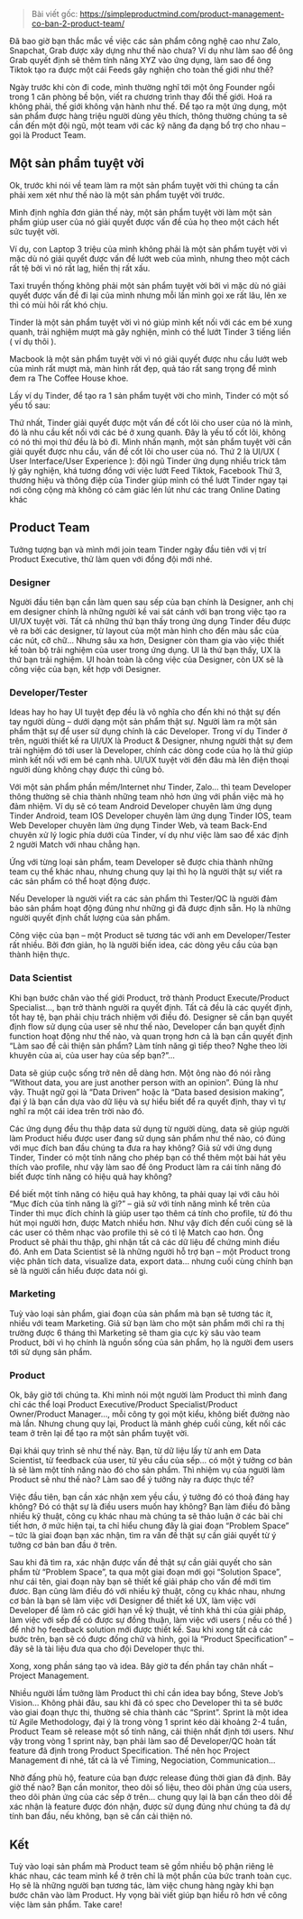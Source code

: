 > Bài viết gốc: https://simpleproductmind.com/product-management-co-ban-2-product-team/

Đã bao giờ bạn thắc mắc về việc các sản phẩm công nghệ cao như Zalo, Snapchat, Grab được xây dựng như thế nào chưa? Ví dụ như làm sao để ông Grab quyết định sẽ thêm tính năng XYZ vào ứng dụng, làm sao để ông Tiktok tạo ra được một cái Feeds gây nghiện cho toàn thế giới như thế?

Ngày trước khi còn đi code, mình thường nghĩ tới một ông Founder ngồi trong 1 căn phòng bề bộn, viết ra chương trình thay đổi thế giới. Hoá ra không phải, thế giới không vận hành như thế. Để tạo ra một ứng dụng, một sản phẩm được hàng triệu người dùng yêu thích, thông thường chúng ta sẽ cần đến một đội ngũ, một team với các kỹ năng đa dạng bổ trợ cho nhau – gọi là Product Team.

## Một sản phẩm tuyệt vời
Ok, trước khi nói về team làm ra một sản phẩm tuyệt vời thì chúng ta cần phải xem xét như thế nào là một sản phẩm tuyệt vời trước.

Mình định nghĩa đơn giản thế này, một sản phẩm tuyệt vời làm một sản phẩm giúp user của nó giải quyết được vấn đề của họ theo một cách hết sức tuyệt vời.

Ví dụ, con Laptop 3 triệu của mình không phải là một sản phẩm tuyệt vời vì mặc dù nó giải quyết được vấn đề lướt web của mình, nhưng theo một cách rất tệ bởi vì nó rất lag, hiển thị rất xấu.

Taxi truyền thống không phải một sản phẩm tuyệt vời bởi vì mặc dù nó giải quyết được vấn đề đi lại của mình nhưng mỗi lần mình gọi xe rất lâu, lên xe thì có mùi hôi rất khó chịu.

Tinder là một sản phẩm tuyệt vời vì nó giúp mình kết nối với các em bé xung quanh, trải nghiệm mượt mà gây nghiện, mình có thể lướt Tinder 3 tiếng liền ( ví dụ thôi ).

Macbook là một sản phẩm tuyệt vời vì nó giải quyết được nhu cầu lướt web của mình rất mượt mà, màn hình rất đẹp, quả táo rất sang trọng để mình đem ra The Coffee House khoe.

Lấy ví dụ Tinder, để tạo ra 1 sản phẩm tuyệt vời cho mình, Tinder có một số yếu tố sau:

Thứ nhất, Tinder giải quyết được một vấn đề cốt lõi cho user của nó là mình, đó là nhu cầu kết nối với các bé ở xung quanh. Đây là yếu tố cốt lõi, không có nó thì mọi thứ đều là bỏ đi. Mình nhấn mạnh, một sản phẩm tuyệt vời cần giải quyết được nhu cầu, vấn đề cốt lõi cho user của nó.
Thứ 2 là UI/UX ( User Interface/User Experience ): đội ngũ Tinder ứng dụng nhiều trick tâm lý gây nghiện, khá tương đồng với việc lướt Feed Tiktok, Facebook
Thứ 3, thương hiệu và thông điệp của Tinder giúp mình có thể lướt Tinder ngay tại nơi công cộng mà không có cảm giác lén lút như các trang Online Dating khác

## Product Team
Tưởng tượng bạn và mình mới join team Tinder ngày đầu tiên với vị trí Product Executive, thử làm quen với đồng đội mới nhé.

### Designer
Người đầu tiên bạn cần làm quen sau sếp của bạn chính là Designer, anh chị em designer chính là những người kề vai sát cánh với bạn trong việc tạo ra UI/UX tuyệt vời. Tất cả những thứ bạn thấy trong ứng dụng Tinder đều được vẽ ra bởi các designer, từ layout của một màn hình cho đến màu sắc của các nút, cỡ chữ… Nhưng sâu xa hơn, Designer còn tham gia vào việc thiết kế toàn bộ trải nghiệm của user trong ứng dụng. UI là thứ bạn thấy, UX là thứ bạn trải nghiệm. UI hoàn toàn là công việc của Designer, còn UX sẽ là công việc của bạn, kết hợp với Designer.

### Developer/Tester
Ideas hay ho hay UI tuyệt đẹp đều là vô nghĩa cho đến khi nó thật sự đến tay người dùng – dưới dạng một sản phẩm thật sự. Người làm ra một sản phẩm thật sự để user sử dụng chính là các Developer. Trong ví dụ Tinder ở trên, người thiết kế ra UI/UX là Product & Designer, nhưng người thật sự đem trải nghiệm đó tới user là Developer, chính các dòng code của họ là thứ giúp mình kết nối với em bé cạnh nhà. UI/UX tuyệt vời đến đâu mà lên điện thoại người dùng không chạy được thì cũng bỏ.

Với một sản phẩm phần mềm/Internet như Tinder, Zalo… thì team Developer thông thường sẽ chia thành những team nhỏ hơn ứng với phần việc mà họ đảm nhiệm. Ví dụ sẽ có team Android Developer chuyên làm ứng dụng Tinder Android, team IOS Developer chuyên làm ứng dụng Tinder IOS, team Web Developer chuyên làm ứng dụng Tinder Web, và team Back-End chuyên xử lý logic phía dưới của Tinder, ví dụ như việc làm sao để xác định 2 người Match với nhau chẳng hạn.

Ứng với từng loại sản phẩm, team Developer sẽ được chia thành những team cụ thể khác nhau, nhưng chung quy lại thì họ là người thật sự viết ra các sản phẩm có thể hoạt động được.

Nếu Developer là người viết ra các sản phẩm thì Tester/QC là người đảm bảo sản phẩm hoạt động đúng như những gì đã được định sẵn. Họ là những người quyết định chất lượng của sản phẩm.

Công việc của bạn – một Product sẽ tương tác với anh em Developer/Tester rất nhiều. Bởi đơn giản, họ là người biến idea, các dòng yêu cầu của bạn thành hiện thực.

### Data Scientist
Khi bạn bước chân vào thế giới Product, trở thành Product Execute/Product Specialist…, bạn trở thành người ra quyết định. Tất cả đều là các quyết định, tốt hay tệ, bạn phải chịu trách nhiệm với điều đó. Designer sẽ cần bạn quyết định flow sử dụng của user sẽ như thế nào, Developer cần bạn quyết định function hoạt động như thế nào, và quan trọng hơn cả là bạn cần quyết định “Làm sao để cải thiện sản phẩm? Làm tính năng gì tiếp theo? Nghe theo lời khuyên của ai, của user hay của sếp bạn?”…

Data sẽ giúp cuộc sống trở nên dễ dàng hơn. Một ông nào đó nói rằng “Without data, you are just another person with an opinion”. Đúng là như vậy. Thuật ngữ gọi là “Data Driven” hoặc là “Data based desision making”, đại ý là bạn cần dựa vào dữ liệu và sự hiểu biết để ra quyết định, thay vì tự nghĩ ra một cái idea trên trời nào đó.

Các ứng dụng đều thu thập data sử dụng từ người dùng, data sẽ giúp người làm Product hiểu được user đang sử dụng sản phẩm như thế nào, có đúng với mục đích ban đầu chúng ta đưa ra hay không? Giả sử với ứng dụng Tinder, Tinder có một tính năng cho phép bạn có thể thêm một bài hát yêu thích vào profile, như vậy làm sao để ông Product làm ra cái tính năng đó biết được tính năng có hiệu quả hay không?

Để biết một tính năng có hiệu quả hay không, ta phải quay lại với câu hỏi “Mục đích của tính năng là gì?” – giả sử với tính năng mình kể trên của Tinder thì mục đích chính là giúp user tạo thêm cá tính cho profile, từ đó thu hút mọi người hơn, được Match nhiều hơn. Như vậy đích đến cuối cùng sẽ là các user có thêm nhạc vào profile thì sẽ có tỉ lệ Match cao hơn. Ông Product sẽ phải thu thập, ghi nhận tất cả các dữ liệu để chứng minh điều đó. Anh em Data Scientist sẽ là những người hỗ trợ bạn – một Product trong việc phân tích data, visualize data, export data… nhưng cuối cùng chính bạn sẽ là người cần hiểu được data nói gì.

### Marketing
Tuỳ vào loại sản phẩm, giai đoạn của sản phẩm mà bạn sẽ tương tác ít, nhiều với team Marketing. Giả sử bạn làm cho một sản phẩm mới chỉ ra thị trường được 6 tháng thì Marketing sẽ tham gia cực kỳ sâu vào team Product, bởi vì họ chính là nguồn sống của sản phẩm, họ là người đem users tới sử dụng sản phẩm.

### Product
Ok, bây giờ tới chúng ta. Khi mình nói một người làm Product thì mình đang chỉ các thể loại Product Executive/Product Specialist/Product Owner/Product Manager…, mỗi công ty gọi một kiểu, không biết đường nào mà lần. Nhưng chung quy lại, Product là mảnh ghép cuối cùng, kết nối các team ở trên lại để tạo ra một sản phẩm tuyệt vời.

Đại khái quy trình sẽ như thế này. Bạn, từ dữ liệu lấy từ anh em Data Scientist, từ feedback của user, từ yêu cầu của sếp… có một ý tưởng cơ bản là sẽ làm một tính năng nào đó cho sản phẩm. Thì nhiệm vụ của người làm Product sẽ như thế nào? Làm sao để ý tưởng này ra được thực tế?

Việc đầu tiên, bạn cần xác nhận xem yều cầu, ý tưởng đó có thoả đáng hay không? Đó có thật sự là điều users muốn hay không? Bạn làm điều đó bằng nhiều kỹ thuật, công cụ khác nhau mà chúng ta sẽ thảo luận ở các bài chi tiết hơn, ở mức hiện tại, ta chỉ hiểu chung đây là giai đoạn “Problem Space” – tức là giai đoạn bạn xác nhận, tìm ra vấn đề thật sự cần giải quyết từ ý tưởng cơ bản ban đầu ở trên.

Sau khi đã tìm ra, xác nhận được vấn đề thật sự cần giải quyết cho sản phẩm từ “Problem Space”, ta qua một giai đoạn mới gọi “Solution Space”, như cái tên, giai đoạn này bạn sẽ thiết kế giải pháp cho vấn đề mới tìm đươc. Bạn cũng làm điều đó với nhiều kỹ thuật, công cụ khác nhau, nhưng cơ bản là bạn sẽ làm việc với Designer để thiết kế UX, làm việc với Developer để làm rõ các giới hạn về kỹ thuật, về tính khả thi của giải pháp, làm việc với sếp để có được sự đồng thuận, làm việc với users ( nếu có thể ) để nhờ họ feedback solution mới được thiết kế. Sau khi xong tất cả các bước trên, bạn sẽ có được đống chữ và hình, gọi là “Product Specification” – đây sẽ là tài liệu đưa qua cho đội Developer thực thi.

Xong, xong phần sáng tạo và idea. Bây giờ ta đến phần tay chân nhất – Project Management.

Nhiều người lầm tưởng làm Product thì chỉ cần idea bay bổng, Steve Job’s Vision… Không phải đâu, sau khi đã có spec cho Developer thì ta sẽ bước vào giai đoạn thực thi, thường sẽ chia thành các “Sprint”. Sprint là một idea từ Agile Methodology, đại ý là trong vòng 1 sprint kéo dài khoảng 2-4 tuần, Product Team sẽ release một số tính năng, cải thiện nhất định tới users. Như vậy trong vòng 1 sprint này, bạn phải làm sao để Developer/QC hoàn tất feature đã định trong Product Specification. Thế nên học Project Management đi nhé, tất cả là về Timing, Negociation, Communication…

Nhờ đấng phù hộ, feature của bạn được release đúng thời gian đã định. Bây giờ thế nào? Bạn cần monitor, theo dõi số liệu, theo dõi phản ứng của users, theo dõi phản ứng của các sếp ở trên… chung quy lại là bạn cần theo dõi để xác nhận là feature được đón nhận, được sử dụng đúng như chúng ta đã dự tính ban đầu, nếu không, bạn sẽ cần cải thiện nó.

## Kết
Tuỳ vào loại sản phẩm mà Product team sẽ gồm nhiều bộ phận riêng lẻ khác nhau, các team mình kể ở trên chỉ là một phần của bức tranh toàn cục. Họ sẽ là những người bạn tương tác, làm việc chung hàng ngày khi bạn bước chân vào làm Product. Hy vọng bài viết giúp bạn hiểu rõ hơn về công việc làm sản phẩm. Take care!